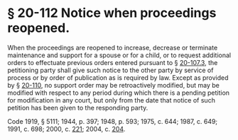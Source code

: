 # § 20-112 Notice when proceedings reopened.

<p>When the proceedings are reopened to increase, decrease or terminate maintenance and support for a spouse or for a child, or to request additional orders to effectuate previous orders entered pursuant to § <a href='http://law.lis.virginia.gov/vacode/20-107.3/'>20-107.3</a>, the petitioning party shall give such notice to the other party by service of process or by order of publication as is required by law. Except as provided by § <a href='http://law.lis.virginia.gov/vacode/20-110/'>20-110</a>, no support order may be retroactively modified, but may be modified with respect to any period during which there is a pending petition for modification in any court, but only from the date that notice of such petition has been given to the responding party.</p><p>Code 1919, § 5111; 1944, p. 397; 1948, p. 593; 1975, c. 644; 1987, c. 649; 1991, c. 698; 2000, c. <a href='http://lis.virginia.gov/cgi-bin/legp604.exe?001+ful+CHAP0221'>221</a>; 2004, c. <a href='http://lis.virginia.gov/cgi-bin/legp604.exe?041+ful+CHAP0204'>204</a>.</p>